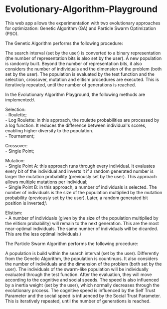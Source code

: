 # Evolutionary-Algorithm-Playground
This web app allows the experimentation with two evolutionary approaches for optimization: Genetic Algorithm (GA) and Particle Swarm Optimization (PSO).


The Genetic Algorithm performs the following procedure:

  The search interval (set by the user) is converted to a binary representation (the number of representation bits is also set by the user).
  A new population is randomly built. Beyond the number of representation bits, it also considers the number of individuals and the dimension of the problem (both set by the user).
  The population is evaluated by the test function and the selection, crossover, mutation and elitism procedures are executed. This is iteratively repeated, until the number of generations is reached.
  
  In the Evolutionary Algorithm Playground, the following methods are implemented:\
  
   Selection:\
      - Roulette;\
      - Log Roulette: in this approach, the roulette probabilities are processed by a log function. It reduces the difference between individual's scores, enabling higher  diversity to the population.\
      - Tournament;
     
   Crossover:\
      - Single Point;
      
   Mutation:\
      - Single Point A: this approach runs through every individual. It evaluates every bit of the individual and inverts it if a random generated number is larger the mutation probability (previously set by the user). This approach allows multiple mutations per individual;\
      - Single Point B: in this approach, a number of individuals is selected. The number of individuals is the size of the population multiplied by the mutation probability (previously set by the user). Later, a random generated bit position is inverted;\
    
   Elistism:\
      - A number of individuals (given by the size of the population multiplied by the elitism probability) will remain to the next generation. This are the most near-optimal individuals. The same number of individuals will be dicarded. This are the less optimal individuals.\
     
     
The Particle Swarm Algorithm performs the following procedure:

  A population is build within the search interval (set by the user). Differently from the Genetic Algorithm, the population is countinuos. It also considers the number of individuals and the dimension of the problem (both set by the user).
  The individuals of the swarm-like population will be individually evaluated through the test function. After the evaluation, they will move according to the cognitive and social speeds. The speed is also influenced by a inertia weight (set by the user), which normally decreases through the evolutionary process. The cognitive speed is influenced by the Self Trust Parameter and the social speed is influenced by the Social Trust Parameter.
  This is iteratively repeated, until the number of generations is reached.
